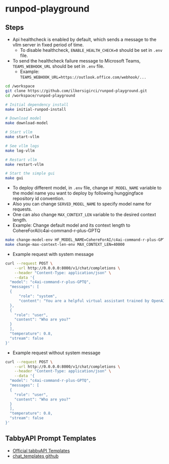 # runpod-playground

## Steps

- Api healthcheck is enabled by default, which sends a message to the vllm server in fixed period of time.
  - To disable healthcheck, `ENABLE_HEALTH_CHECK=0` should be set in `.env` file.
- To send the healthcheck failure message to Microsoft Teams, `TEAMS_WEBHOOK_URL` should be set in `.env` file.
  - Example: `TEAMS_WEBHOOK_URL=https://outlook.office.com/webhook/...`

```bash
cd /workspace
git clone https://github.com/ilkersigirci/runpod-playground.git
cd /workspace/runpod-playground

# Initial dependency install
make initial-runpod-install

# Download model
make download-model

# Start vllm
make start-vllm

# See vllm logs
make log-vllm

# Restart vllm
make restart-vllm

# Start the simple gui
make gui
```

- To deploy different model, in `.env` file, change `HF_MODEL_NAME` variable to the model name you want to deploy by following hunggingface repository id convention.
- Also you can change `SERVED_MODEL_NAME` to specify model name for requests.
- One can also change `MAX_CONTEXT_LEN` variable to the desired context length.
- Example: Change default model and its context length to CohereForAI/c4ai-command-r-plus-GPTQ

```bash
make change-model-env HF_MODEL_NAME=CohereForAI/c4ai-command-r-plus-GPTQ
make change-max-context-len-env MAX_CONTEXT_LEN=40000

```

- Example request with system message

```bash
curl --request POST \
    --url http://0.0.0.0:8000/v1/chat/completions \
    --header "Content-Type: application/json" \
    --data '{
  "model": "c4ai-command-r-plus-GPTQ",
  "messages": [
  {
      "role": "system",
      "content": "You are a helpful virtual assistant trained by OpenAI."
  },
  {
    "role": "user",
    "content": "Who are you?"
  }
  ], 
  "temperature": 0.8,
  "stream": false
}'
```

- Example request without system message

```bash
curl --request POST \
    --url http://0.0.0.0:8000/v1/chat/completions \
    --header "Content-Type: application/json" \
    --data '{
  "model": "c4ai-command-r-plus-GPTQ",
  "messages": [
  {
    "role": "user",
    "content": "Who are you?"
  }
  ], 
  "temperature": 0.8,
  "stream": false
}'
```

## TabbyAPI Prompt Templates

- [Official tabbyAPI Templates](https://github.com/theroyallab/llm-prompt-templates/)
- [chat_templates github](https://github.com/chujiezheng/chat_templates)
